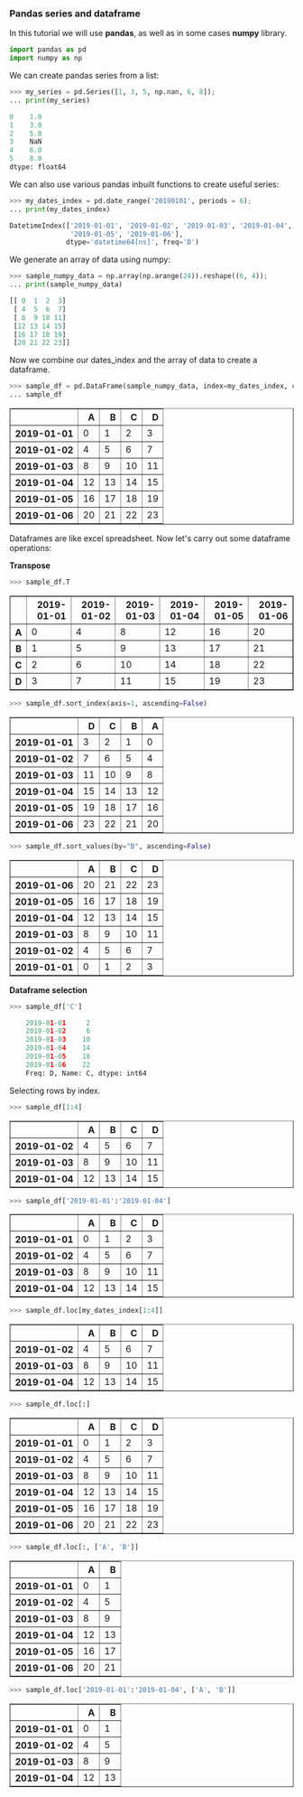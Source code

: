 ### Pandas series and dataframe 

In this tutorial we will use **pandas**, as well as in some cases **numpy** library. 
```py
import pandas as pd 
import numpy as np 
``` 

We can create pandas series from a list: 
```py
>>> my_series = pd.Series([1, 3, 5, np.nan, 6, 8]);
... print(my_series)

0    1.0
1    3.0
2    5.0
3    NaN
4    6.0
5    8.0
dtype: float64
``` 
We can also use various pandas inbuilt functions to create useful series: 
```py 
>>> my_dates_index = pd.date_range('20190101', periods = 6);
... print(my_dates_index)

DatetimeIndex(['2019-01-01', '2019-01-02', '2019-01-03', '2019-01-04',
               '2019-01-05', '2019-01-06'],
              dtype='datetime64[ns]', freq='D')
```

We generate an array of data using numpy:
```py
>>> sample_numpy_data = np.array(np.arange(24)).reshape((6, 4)); 
... print(sample_numpy_data) 

[[ 0  1  2  3]
 [ 4  5  6  7]
 [ 8  9 10 11]
 [12 13 14 15]
 [16 17 18 19]
 [20 21 22 23]]
``` 

Now we combine our dates_index and the array of data to create a dataframe.
```py 
>>> sample_df = pd.DataFrame(sample_numpy_data, index=my_dates_index, columns=list('ABCD')); 
... sample_df
``` 
<div>
<style scoped>
    .dataframe tbody tr th:only-of-type {
        vertical-align: middle;
    }

    .dataframe tbody tr th {
        vertical-align: top;
    }

    .dataframe thead th {
        text-align: right;
    }
</style>
<table border="1" class="dataframe">
  <thead>
    <tr style="text-align: right;">
      <th></th>
      <th>A</th>
      <th>B</th>
      <th>C</th>
      <th>D</th>
    </tr>
  </thead>
  <tbody>
    <tr>
      <th>2019-01-01</th>
      <td>0</td>
      <td>1</td>
      <td>2</td>
      <td>3</td>
    </tr>
    <tr>
      <th>2019-01-02</th>
      <td>4</td>
      <td>5</td>
      <td>6</td>
      <td>7</td>
    </tr>
    <tr>
      <th>2019-01-03</th>
      <td>8</td>
      <td>9</td>
      <td>10</td>
      <td>11</td>
    </tr>
    <tr>
      <th>2019-01-04</th>
      <td>12</td>
      <td>13</td>
      <td>14</td>
      <td>15</td>
    </tr>
    <tr>
      <th>2019-01-05</th>
      <td>16</td>
      <td>17</td>
      <td>18</td>
      <td>19</td>
    </tr>
    <tr>
      <th>2019-01-06</th>
      <td>20</td>
      <td>21</td>
      <td>22</td>
      <td>23</td>
    </tr>
  </tbody>
</table>
</div>

Dataframes are like excel spreadsheet. Now let's carry out some dataframe operations: 

**Transpose**
```python
>>> sample_df.T
```
<div>
<style scoped>
    .dataframe tbody tr th:only-of-type {
        vertical-align: middle;
    }

    .dataframe tbody tr th {
        vertical-align: top;
    }

    .dataframe thead th {
        text-align: right;
    }
</style>
<table border="1" class="dataframe">
  <thead>
    <tr style="text-align: right;">
      <th></th>
      <th>2019-01-01</th>
      <th>2019-01-02</th>
      <th>2019-01-03</th>
      <th>2019-01-04</th>
      <th>2019-01-05</th>
      <th>2019-01-06</th>
    </tr>
  </thead>
  <tbody>
    <tr>
      <th>A</th>
      <td>0</td>
      <td>4</td>
      <td>8</td>
      <td>12</td>
      <td>16</td>
      <td>20</td>
    </tr>
    <tr>
      <th>B</th>
      <td>1</td>
      <td>5</td>
      <td>9</td>
      <td>13</td>
      <td>17</td>
      <td>21</td>
    </tr>
    <tr>
      <th>C</th>
      <td>2</td>
      <td>6</td>
      <td>10</td>
      <td>14</td>
      <td>18</td>
      <td>22</td>
    </tr>
    <tr>
      <th>D</th>
      <td>3</td>
      <td>7</td>
      <td>11</td>
      <td>15</td>
      <td>19</td>
      <td>23</td>
    </tr>
  </tbody>
</table>
</div>

```python
>>> sample_df.sort_index(axis=1, ascending=False)
```
<div>
<style scoped>
    .dataframe tbody tr th:only-of-type {
        vertical-align: middle;
    }

    .dataframe tbody tr th {
        vertical-align: top;
    }

    .dataframe thead th {
        text-align: right;
    }
</style>
<table border="1" class="dataframe">
  <thead>
    <tr style="text-align: right;">
      <th></th>
      <th>D</th>
      <th>C</th>
      <th>B</th>
      <th>A</th>
    </tr>
  </thead>
  <tbody>
    <tr>
      <th>2019-01-01</th>
      <td>3</td>
      <td>2</td>
      <td>1</td>
      <td>0</td>
    </tr>
    <tr>
      <th>2019-01-02</th>
      <td>7</td>
      <td>6</td>
      <td>5</td>
      <td>4</td>
    </tr>
    <tr>
      <th>2019-01-03</th>
      <td>11</td>
      <td>10</td>
      <td>9</td>
      <td>8</td>
    </tr>
    <tr>
      <th>2019-01-04</th>
      <td>15</td>
      <td>14</td>
      <td>13</td>
      <td>12</td>
    </tr>
    <tr>
      <th>2019-01-05</th>
      <td>19</td>
      <td>18</td>
      <td>17</td>
      <td>16</td>
    </tr>
    <tr>
      <th>2019-01-06</th>
      <td>23</td>
      <td>22</td>
      <td>21</td>
      <td>20</td>
    </tr>
  </tbody>
</table>
</div>

```python
>>> sample_df.sort_values(by="B", ascending=False)
```
<div>
<style scoped>
    .dataframe tbody tr th:only-of-type {
        vertical-align: middle;
    }

    .dataframe tbody tr th {
        vertical-align: top;
    }

    .dataframe thead th {
        text-align: right;
    }
</style>
<table border="1" class="dataframe">
  <thead>
    <tr style="text-align: right;">
      <th></th>
      <th>A</th>
      <th>B</th>
      <th>C</th>
      <th>D</th>
    </tr>
  </thead>
  <tbody>
    <tr>
      <th>2019-01-06</th>
      <td>20</td>
      <td>21</td>
      <td>22</td>
      <td>23</td>
    </tr>
    <tr>
      <th>2019-01-05</th>
      <td>16</td>
      <td>17</td>
      <td>18</td>
      <td>19</td>
    </tr>
    <tr>
      <th>2019-01-04</th>
      <td>12</td>
      <td>13</td>
      <td>14</td>
      <td>15</td>
    </tr>
    <tr>
      <th>2019-01-03</th>
      <td>8</td>
      <td>9</td>
      <td>10</td>
      <td>11</td>
    </tr>
    <tr>
      <th>2019-01-02</th>
      <td>4</td>
      <td>5</td>
      <td>6</td>
      <td>7</td>
    </tr>
    <tr>
      <th>2019-01-01</th>
      <td>0</td>
      <td>1</td>
      <td>2</td>
      <td>3</td>
    </tr>
  </tbody>
</table>
</div>

**Dataframe selection** 
```python
>>> sample_df['C']

    2019-01-01     2
    2019-01-02     6
    2019-01-03    10
    2019-01-04    14
    2019-01-05    18
    2019-01-06    22
    Freq: D, Name: C, dtype: int64
```

Selecting rows by index.
```python
>>> sample_df[1:4]
```
<div>
<style scoped>
    .dataframe tbody tr th:only-of-type {
        vertical-align: middle;
    }

    .dataframe tbody tr th {
        vertical-align: top;
    }

    .dataframe thead th {
        text-align: right;
    }
</style>
<table border="1" class="dataframe">
  <thead>
    <tr style="text-align: right;">
      <th></th>
      <th>A</th>
      <th>B</th>
      <th>C</th>
      <th>D</th>
    </tr>
  </thead>
  <tbody>
    <tr>
      <th>2019-01-02</th>
      <td>4</td>
      <td>5</td>
      <td>6</td>
      <td>7</td>
    </tr>
    <tr>
      <th>2019-01-03</th>
      <td>8</td>
      <td>9</td>
      <td>10</td>
      <td>11</td>
    </tr>
    <tr>
      <th>2019-01-04</th>
      <td>12</td>
      <td>13</td>
      <td>14</td>
      <td>15</td>
    </tr>
  </tbody>
</table>
</div>

```python
>>> sample_df['2019-01-01':'2019-01-04']
```
<div>
<style scoped>
    .dataframe tbody tr th:only-of-type {
        vertical-align: middle;
    }

    .dataframe tbody tr th {
        vertical-align: top;
    }

    .dataframe thead th {
        text-align: right;
    }
</style>
<table border="1" class="dataframe">
  <thead>
    <tr style="text-align: right;">
      <th></th>
      <th>A</th>
      <th>B</th>
      <th>C</th>
      <th>D</th>
    </tr>
  </thead>
  <tbody>
    <tr>
      <th>2019-01-01</th>
      <td>0</td>
      <td>1</td>
      <td>2</td>
      <td>3</td>
    </tr>
    <tr>
      <th>2019-01-02</th>
      <td>4</td>
      <td>5</td>
      <td>6</td>
      <td>7</td>
    </tr>
    <tr>
      <th>2019-01-03</th>
      <td>8</td>
      <td>9</td>
      <td>10</td>
      <td>11</td>
    </tr>
    <tr>
      <th>2019-01-04</th>
      <td>12</td>
      <td>13</td>
      <td>14</td>
      <td>15</td>
    </tr>
  </tbody>
</table>
</div>

```python
>>> sample_df.loc[my_dates_index[1:4]]
```
<div>
<style scoped>
    .dataframe tbody tr th:only-of-type {
        vertical-align: middle;
    }

    .dataframe tbody tr th {
        vertical-align: top;
    }

    .dataframe thead th {
        text-align: right;
    }
</style>
<table border="1" class="dataframe">
  <thead>
    <tr style="text-align: right;">
      <th></th>
      <th>A</th>
      <th>B</th>
      <th>C</th>
      <th>D</th>
    </tr>
  </thead>
  <tbody>
    <tr>
      <th>2019-01-02</th>
      <td>4</td>
      <td>5</td>
      <td>6</td>
      <td>7</td>
    </tr>
    <tr>
      <th>2019-01-03</th>
      <td>8</td>
      <td>9</td>
      <td>10</td>
      <td>11</td>
    </tr>
    <tr>
      <th>2019-01-04</th>
      <td>12</td>
      <td>13</td>
      <td>14</td>
      <td>15</td>
    </tr>
  </tbody>
</table>
</div>

```python
>>> sample_df.loc[:]
```
<div>
<style scoped>
    .dataframe tbody tr th:only-of-type {
        vertical-align: middle;
    }

    .dataframe tbody tr th {
        vertical-align: top;
    }

    .dataframe thead th {
        text-align: right;
    }
</style>
<table border="1" class="dataframe">
  <thead>
    <tr style="text-align: right;">
      <th></th>
      <th>A</th>
      <th>B</th>
      <th>C</th>
      <th>D</th>
    </tr>
  </thead>
  <tbody>
    <tr>
      <th>2019-01-01</th>
      <td>0</td>
      <td>1</td>
      <td>2</td>
      <td>3</td>
    </tr>
    <tr>
      <th>2019-01-02</th>
      <td>4</td>
      <td>5</td>
      <td>6</td>
      <td>7</td>
    </tr>
    <tr>
      <th>2019-01-03</th>
      <td>8</td>
      <td>9</td>
      <td>10</td>
      <td>11</td>
    </tr>
    <tr>
      <th>2019-01-04</th>
      <td>12</td>
      <td>13</td>
      <td>14</td>
      <td>15</td>
    </tr>
    <tr>
      <th>2019-01-05</th>
      <td>16</td>
      <td>17</td>
      <td>18</td>
      <td>19</td>
    </tr>
    <tr>
      <th>2019-01-06</th>
      <td>20</td>
      <td>21</td>
      <td>22</td>
      <td>23</td>
    </tr>
  </tbody>
</table>
</div>

```python
>>> sample_df.loc[:, ['A', 'B']]
```
<div>
<style scoped>
    .dataframe tbody tr th:only-of-type {
        vertical-align: middle;
    }

    .dataframe tbody tr th {
        vertical-align: top;
    }

    .dataframe thead th {
        text-align: right;
    }
</style>
<table border="1" class="dataframe">
  <thead>
    <tr style="text-align: right;">
      <th></th>
      <th>A</th>
      <th>B</th>
    </tr>
  </thead>
  <tbody>
    <tr>
      <th>2019-01-01</th>
      <td>0</td>
      <td>1</td>
    </tr>
    <tr>
      <th>2019-01-02</th>
      <td>4</td>
      <td>5</td>
    </tr>
    <tr>
      <th>2019-01-03</th>
      <td>8</td>
      <td>9</td>
    </tr>
    <tr>
      <th>2019-01-04</th>
      <td>12</td>
      <td>13</td>
    </tr>
    <tr>
      <th>2019-01-05</th>
      <td>16</td>
      <td>17</td>
    </tr>
    <tr>
      <th>2019-01-06</th>
      <td>20</td>
      <td>21</td>
    </tr>
  </tbody>
</table>
</div>

```python
>>> sample_df.loc['2019-01-01':'2019-01-04', ['A', 'B']]
```
<div>
<style scoped>
    .dataframe tbody tr th:only-of-type {
        vertical-align: middle;
    }

    .dataframe tbody tr th {
        vertical-align: top;
    }

    .dataframe thead th {
        text-align: right;
    }
</style>
<table border="1" class="dataframe">
  <thead>
    <tr style="text-align: right;">
      <th></th>
      <th>A</th>
      <th>B</th>
    </tr>
  </thead>
  <tbody>
    <tr>
      <th>2019-01-01</th>
      <td>0</td>
      <td>1</td>
    </tr>
    <tr>
      <th>2019-01-02</th>
      <td>4</td>
      <td>5</td>
    </tr>
    <tr>
      <th>2019-01-03</th>
      <td>8</td>
      <td>9</td>
    </tr>
    <tr>
      <th>2019-01-04</th>
      <td>12</td>
      <td>13</td>
    </tr>
  </tbody>
</table>
</div>
